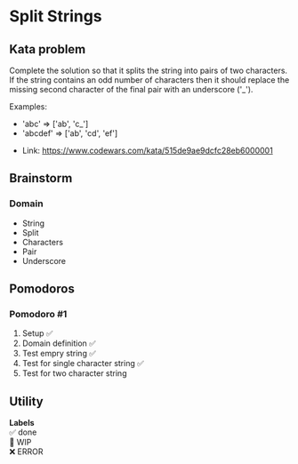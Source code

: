 # Split Strings

## Kata problem

Complete the solution so that it splits the string into pairs of two characters. If the string contains an odd number of characters then it should replace the missing second character of the final pair with an underscore ('\_').

Examples:

- 'abc' => ['ab', 'c_']
- 'abcdef' => ['ab', 'cd', 'ef']

* Link: https://www.codewars.com/kata/515de9ae9dcfc28eb6000001

## Brainstorm

### Domain

- String
- Split
- Characters
- Pair
- Underscore

## Pomodoros

### Pomodoro #1

1. Setup ✅
2. Domain definition ✅
3. Test empry string ✅
4. Test for single character string ✅
5. Test for two character string

## Utility

**Labels**  
✅ done  
🚧 WIP  
❌ ERROR
